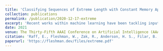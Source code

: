 ```yaml
---
title: 'Classifying Sequences of Extreme Length with Constant Memory Applied to Malware Detection'
collection: publications
permalink: /publication/2020-12-17-extreme
excerpt: 'Recent works within machine learning have been tackling inputs of ever-increasing size, with cybersecurity presenting sequence classification problems of particularly extreme lengths. In the case of Windows executable malware detection, inputs may exceed 100 MB, which corresponds to a time series with T=100,000,000 steps. To date, the closest approach to handling such a task is MalConv, a convolutional neural network capable of processing up to T=2,000,000 steps. The O(T) memory of CNNs has prevented further application of CNNs to malware. In this work, we develop a new approach to temporal max pooling that makes the required memory invariant to the sequence length T. This makes MalConv 116× more memory efficient, and up to 25.8× faster to train on its original dataset, while removing the input length restrictions to MalConv. We re-invest these gains into improving the MalConv architecture by developing a new Global Channel Gating design, giving us an attention mechanism capable of learning feature interactions across 100 million time steps in an efficient manner, a capability lacked by the original MalConv CNN. Our implementation can be found at https://github.com/FutureComputing4AI/MalConv2'
date: 2021
venue: The Thirty-Fifth AAAI Conference on Artificial Intelligence (AAAI)
citation: 'Raff, E., Fleshman, W., Zak, R., Anderson, H. S., Filar, B., & McLean, M. (2021). Classifying Sequences of Extreme Length with Constant Memory Applied to Malware Detection. In The Thirty-Fifth AAAI Conference on Artificial Intelligence (AAAI).'
paperurl: 'https://fleshman.dev/files/extreme.pdf'
---
```

